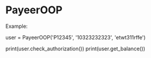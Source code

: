 # PayeerOOP


Example:

user = PayeerOOP('P12345', '10323232323', 'etwt311rffe')

print(user.check_authorization())
print(user.get_balance())
